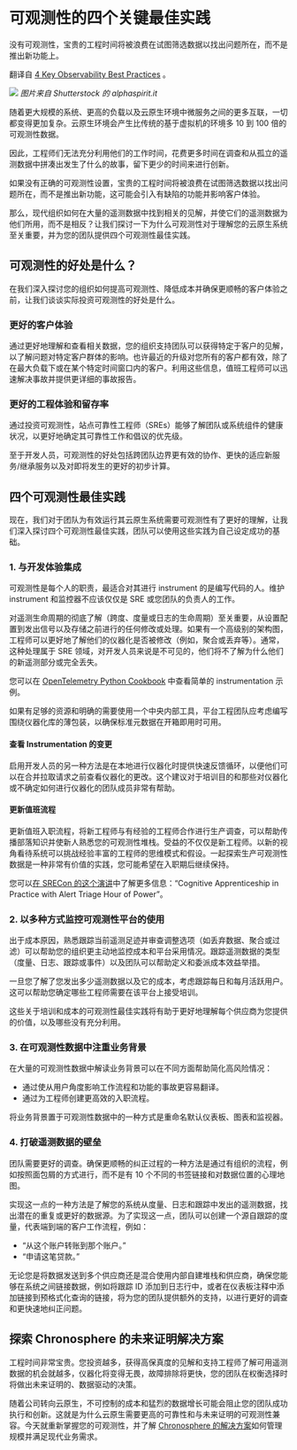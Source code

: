 # 可观测性的四个关键最佳实践

没有可观测性，宝贵的工程时间将被浪费在试图筛选数据以找出问题所在，而不是推出新功能上。

翻译自 [4 Key Observability Best Practices](https://thenewstack.io/4-key-observability-best-practices/) 。

![](https://cdn.thenewstack.io/media/2023/08/196cd9be-observing-1024x621.jpg)
*图片来自 Shutterstock 的 alphaspirit.it* 

随着更大规模的系统、更高的负载以及云原生环境中微服务之间的更多互联，一切都变得更加复杂。云原生环境会产生比传统的基于虚拟机的环境多 10 到 100 倍的可观测性数据。

因此，工程师们无法充分利用他们的工作时间，花费更多时间在调查和从孤立的遥测数据中拼凑出发生了什么的故事，留下更少的时间来进行创新。

如果没有正确的可观测性设置，宝贵的工程时间将被浪费在试图筛选数据以找出问题所在，而不是推出新功能，这可能会引入有缺陷的功能并影响客户体验。

那么，现代组织如何在大量的遥测数据中找到相关的见解，并使它们的遥测数据为他们所用，而不是相反？让我们探讨一下为什么可观测性对于理解您的云原生系统至关重要，并为您的团队提供四个可观测性最佳实践。

## 可观测性的好处是什么？

在我们深入探讨您的组织如何提高可观测性、降低成本并确保更顺畅的客户体验之前，让我们谈谈实际投资可观测性的好处是什么。

### 更好的客户体验

通过更好地理解和查看相关数据，您的组织支持团队可以获得特定于客户的见解，以了解问题对特定客户群体的影响。也许最近的升级对您所有的客户都有效，除了在最大负载下或在某个特定时间窗口内的客户。利用这些信息，值班工程师可以迅速解决事故并提供更详细的事故报告。

### 更好的工程体验和留存率

通过投资可观测性，站点可靠性工程师（SREs）能够了解团队或系统组件的健康状况，以更好地确定其可靠性工作和倡议的优先级。

至于开发人员，可观测性的好处包括跨团队边界更有效的协作、更快的适应新服务/继承服务以及对即将发生的更好的初步计算。

## 四个可观测性最佳实践

现在，我们对于团队为有效运行其云原生系统需要可观测性有了更好的理解，让我们深入探讨四个可观测性最佳实践，团队可以使用这些实践为自己设定成功的基础。

### 1. 与开发体验集成

可观测性是每个人的职责，最适合对其进行 instrument 的是编写代码的人。维护 instrument 和监控器不应该仅仅是 SRE 或您团队的负责人的工作。

对遥测生命周期的彻底了解（跨度、度量或日志的生命周期）至关重要，从设置配置到发出信号以及存储之前进行的任何修改或处理。如果有一个高级别的架构图，工程师可以更好地了解他们的仪器化是否被修改（例如，聚合或丢弃等）。通常，这种处理属于 SRE 领域，对开发人员来说是不可见的，他们将不了解为什么他们的新遥测部分或完全丢失。

您可以在 [OpenTelemetry Python Cookbook](https://opentelemetry.io/docs/instrumentation/python/cookbook/) 中查看简单的 instrumentation 示例。

如果有足够的资源和明确的需要使用一个中央内部工具，平台工程团队应考虑编写围绕仪器化库的薄包装，以确保标准元数据在开箱即用时可用。

#### 查看 Instrumentation 的变更

启用开发人员的另一种方法是在本地进行仪器化时提供快速反馈循环，以便他们可以在合并拉取请求之前查看仪器化的更改。这个建议对于培训目的和那些对仪器化或不确定如何进行仪器化的团队成员非常有帮助。

#### 更新值班流程

更新值班入职流程，将新工程师与有经验的工程师合作进行生产调查，可以帮助传播部落知识并使新人熟悉您的可观测性堆栈。受益的不仅仅是新工程师。以新的视角看待系统可以挑战经验丰富的工程师的思维模式和假设。一起探索生产可观测性数据是一种非常有价值的实践，您可能希望在入职期后继续保持。

您可以[在 SRECon 的这个演讲](https://www.youtube.com/watch?v=c8uRsQPeg_g)中了解更多信息：“Cognitive Apprenticeship in Practice with Alert Triage Hour of Power”。

### 2. 以多种方式监控可观测性平台的使用

出于成本原因，熟悉跟踪当前遥测足迹并审查调整选项（如丢弃数据、聚合或过滤）可以帮助您的组织更主动地监控成本和平台采用情况。跟踪遥测数据的类型（度量、日志、跟踪或事件）以及团队可以帮助定义和委派成本效益举措。

一旦您了解了您发出多少遥测数据以及它的成本，考虑跟踪每日和每月活跃用户。这可以帮助您确定哪些工程师需要在该平台上接受培训。

这些关于培训和成本的可观测性最佳实践将有助于更好地理解每个供应商为您提供的价值，以及哪些没有充分利用。

### 3. 在可观测性数据中注重业务背景

在大量的可观测性数据中解读业务背景可以在不同方面帮助简化高风险情况：

- 通过使从用户角度影响工作流程和功能的事故更容易翻译。
- 通过为工程师创建更高效的入职流程。

将业务背景置于可观测性数据中的一种方式是重命名默认仪表板、图表和监视器。

### 4. 打破遥测数据的壁垒

团队需要更好的调查。确保更顺畅的纠正过程的一种方法是通过有组织的流程，例如按照面包屑的方式进行，而不是有 10 个不同的书签链接和对数据位置的心理地图。

实现这一点的一种方法是了解您的系统从度量、日志和跟踪中发出的遥测数据，找出潜在的重复或更好的数据源。为了实现这一点，团队可以创建一个源自跟踪的度量，代表端到端的客户工作流程，例如：

- “从这个账户转账到那个账户。”
- “申请这笔贷款。”

无论您是将数据发送到多个供应商还是混合使用内部自建堆栈和供应商，确保您能够在系统之间链接数据，例如将跟踪 ID 添加到日志行中，或者在仪表板注释中添加链接到预格式化查询的链接，将为您的团队提供额外的支持，以进行更好的调查和更快速地纠正问题。

## 探索 Chronosphere 的未来证明解决方案

工程时间非常宝贵。您投资越多，获得高保真度的见解和支持工程师了解可用遥测数据的机会就越多，仪器化将变得无畏，故障排除将更快，您的团队在权衡选择时将做出未来证明的、数据驱动的决策。

随着公司转向云原生，不可控制的成本和猛烈的数据增长可能会阻止您的团队成功执行和创新。这就是为什么云原生需要更高的可靠性和与未来证明的可观测性兼容。今天就重新掌握您的可观测性，并了解 [Chronosphere 的解决方案](https://chronosphere.io/solutions/)如何管理规模并满足现代业务需求。
